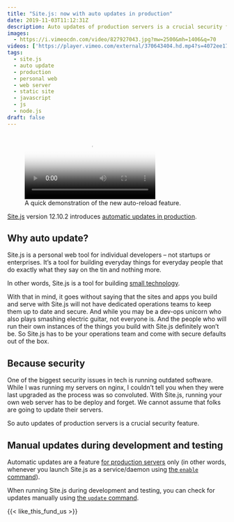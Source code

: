 ```yaml
---
title: "Site.js: now with auto updates in production"
date: 2019-11-03T11:12:31Z
description: Auto updates of production servers is a crucial security feature.
images:
  - https://i.vimeocdn.com/video/827927043.jpg?mw=2500&mh=1406&q=70
videos: ['https://player.vimeo.com/external/370643404.hd.mp4?s=4072ee1788c981d32956733956ebb9fd24c4495a&profile_id=169']
tags:
  - site.js
  - auto update
  - production
  - personal web
  - web server
  - static site
  - javascript
  - js
  - node.js
draft: false
---
```


<figure>
  <video controls poster='https://i.vimeocdn.com/video/827927043.jpg?mw=2500&mh=1406&q=70'>
    <source src='https://player.vimeo.com/external/370643404.hd.mp4?s=4072ee1788c981d32956733956ebb9fd24c4495a&profile_id=169' type='video/mp4'>
    <source src='https://player.vimeo.com/external/370643404.m3u8?s=0e94c74434cf5930a8c95ad9c41c92d9f9b47b3f'>
    <p>Sorry, your browser doesn't support embedded videos. But that doesn’t mean you can’t watch it! You can <a href='https://player.vimeo.com/external/370643404.hd.mp4?s=4072ee1788c981d32956733956ebb9fd24c4495a&profile_id=169&download=1'>download this video directly</a>, and watch it with your favourite video player.</p>
  </video>
  <figcaption>A quick demonstration of the new auto-reload feature.</figcaption>
</figure>

[Site.js](https://sitejs.org) version 12.10.2 introduces [automatic updates in production](https://source.ind.ie/site.js/app/blob/master/README.md#automatic-updates-in-production-as-of-version-12100).

## Why auto update?

Site.js is a personal web tool for individual developers – not startups or enterprises. It’s a tool for building everyday things for everyday people that do exactly what they say on the tin and nothing more.

In other words, Site.js is a tool for building [small technology](https://small-tech.org/about#small-technology).

With that in mind, it goes without saying that the sites and apps you build and serve with Site.js will not have dedicated operations teams to keep them up to date and secure. And while you may be a dev-ops unicorn who also plays smashing electric guitar, not everyone is. And the people who will run their own instances of the things you build with Site.js definitely won’t be. So Site.js has to be your operations team and come with secure defaults out of the box.

## Because security

One of the biggest security issues in tech is running outdated software. While I was running my servers on nginx, I couldn’t tell you when they were last upgraded as the process was so convoluted. With Site.js, running your own web server has to be deploy and forget. We cannot assume that folks are going to update their servers.

So auto updates of production servers is a crucial security feature.

## Manual updates during development and testing

Automatic updates are a feature [for production servers](https://source.ind.ie/site.js/app/blob/master/README.md#production) only (in other words, whenever you launch Site.js as a service/daemon using [the `enable` command](https://source.ind.ie/site.js/app/blob/master/README.md#production)).

When running Site.js during development and testing, you can check for updates manually using [the `update` command](https://source.ind.ie/site.js/app/blob/master/README.md#update-as-of-version-1295-properly-functioning-as-of-version-1296).

{{< like_this_fund_us >}}